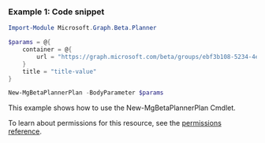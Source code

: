 ### Example 1: Code snippet

```powershellImport-Module Microsoft.Graph.Beta.Planner

$params = @{
	container = @{
		url = "https://graph.microsoft.com/beta/groups/ebf3b108-5234-4e22-b93d-656d7dae5874"
	}
	title = "title-value"
}

New-MgBetaPlannerPlan -BodyParameter $params
```
This example shows how to use the New-MgBetaPlannerPlan Cmdlet.
To learn about permissions for this resource, see the [permissions reference](/graph/permissions-reference).


